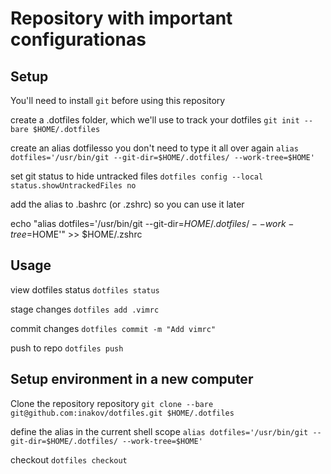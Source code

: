 # Repository with important configurationas

## Setup
You'll need to install `git` before using this repository

create a .dotfiles folder, which we'll use to track your dotfiles
`git init --bare $HOME/.dotfiles`

create an alias dotfilesso you don't need to type it all over again
`alias dotfiles='/usr/bin/git --git-dir=$HOME/.dotfiles/ --work-tree=$HOME'`

set git status to hide untracked files
`dotfiles config --local status.showUntrackedFiles no`

add the alias to .bashrc (or .zshrc) so you can use it later

echo "alias dotfiles='/usr/bin/git --git-dir=$HOME/.dotfiles/ --work-tree=$HOME'" >> $HOME/.zshrc

## Usage

view dotfiles status `dotfiles status`

stage changes `dotfiles add .vimrc`

commit changes `dotfiles commit -m "Add vimrc"`

push to repo `dotfiles push`

## Setup environment in a new computer
Clone the repository repository `git clone --bare git@github.com:inakov/dotfiles.git $HOME/.dotfiles`

define the alias in the current shell scope `alias dotfiles='/usr/bin/git --git-dir=$HOME/.dotfiles/ --work-tree=$HOME'`

checkout `dotfiles checkout`
